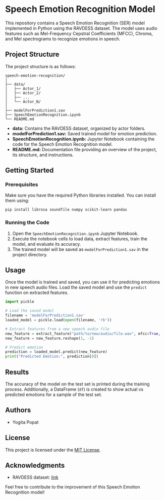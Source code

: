 # Speech Emotion Recognition Model

This repository contains a Speech Emotion Recognition (SER) model implemented in Python using the RAVDESS dataset. The model uses audio features such as Mel-Frequency Cepstral Coefficients (MFCC), Chroma, and Mel spectrograms to recognize emotions in speech.

## Project Structure

The project structure is as follows:

```
speech-emotion-recognition/
│
├── data/
│   ├── Actor_1/
│   ├── Actor_2/
│   ├── ...    
│   └── Actor_N/
│
├── modelForPrediction1.sav
├── SpeechEmotionRecognition.ipynb
└── README.md
```

- **data:** Contains the RAVDESS dataset, organized by actor folders.
- **modelForPrediction1.sav:** Saved trained model for emotion prediction.
- **SpeechEmotionRecognition.ipynb:** Jupyter Notebook containing the code for the Speech Emotion Recognition model.
- **README.md:** Documentation file providing an overview of the project, its structure, and instructions.

## Getting Started

### Prerequisites

Make sure you have the required Python libraries installed. You can install them using:

```bash
pip install librosa soundfile numpy scikit-learn pandas
```

### Running the Code

1. Open the `SpeechEmotionRecognition.ipynb` Jupyter Notebook.
2. Execute the notebook cells to load data, extract features, train the model, and evaluate its accuracy.
3. The trained model will be saved as `modelForPrediction1.sav` in the project directory.

## Usage

Once the model is trained and saved, you can use it for predicting emotions in new speech audio files. Load the saved model and use the `predict` function on extracted features.

```python
import pickle

# Load the saved model
filename = 'modelForPrediction1.sav'
loaded_model = pickle.load(open(filename, 'rb'))

# Extract features from a new speech audio file
new_feature = extract_feature("path/to/new/audio/file.wav", mfcc=True, chroma=True, mel=True)
new_feature = new_feature.reshape(1, -1)

# Predict emotion
prediction = loaded_model.predict(new_feature)
print("Predicted Emotion:", prediction[0])
```

## Results

The accuracy of the model on the test set is printed during the training process. Additionally, a DataFrame (`df`) is created to show actual vs predicted emotions for a sample of the test set.

## Authors

- Yogita Popat

## License

This project is licensed under the [MIT License](LICENSE).

## Acknowledgments

- RAVDESS dataset: [link](https://zenodo.org/record/1188976#.Yb_6j4gzbIU)

Feel free to contribute to the improvement of this Speech Emotion Recognition model!
